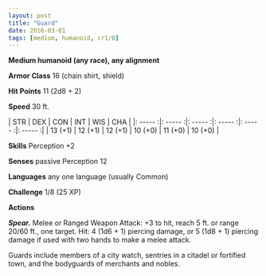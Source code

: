 ```yaml
---
layout: post
title: "Guard"
date: 2016-03-01
tags: [medium, humanoid, cr1/8]
---
```


**Medium humanoid (any race), any alignment**

**Armor Class** 16 (chain shirt, shield)

**Hit Points** 11 (2d8 + 2)

**Speed** 30 ft.

|   STR   |   DEX   |   CON   |   INT   |   WIS   |   CHA   |
|: ----- :|: ----- :|: ----- :|: ----- :|: ----- :|: ----- :|
| 13 (+1) | 12 (+1) | 12 (+1) | 10 (+0) | 11 (+0) | 10 (+0) |

**Skills** Perception +2 

**Senses** passive Perception 12 

**Languages** any one language (usually Common) 

**Challenge** 1/8 (25 XP) 

**Actions** 

***Spear.*** Melee or Ranged Weapon Attack: +3 to hit, reach 5 ft. or range 20/60 ft., one target. Hit: 4 (1d6 + 1) piercing damage, or 5 (1d8 + 1) piercing damage if used with two hands to make a melee attack. 

Guards include members of a city watch, sentries in a citadel or fortified town, and the bodyguards of merchants and nobles.